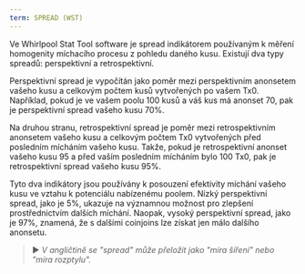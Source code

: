 ```yaml
---
term: SPREAD (WST)
---
```


Ve Whirlpool Stat Tool software je spread indikátorem používaným k měření homogenity míchacího procesu z pohledu daného kusu. Existují dva typy spreadů: perspektivní a retrospektivní.

Perspektivní spread je vypočítán jako poměr mezi perspektivním anonsetem vašeho kusu a celkovým počtem kusů vytvořených po vašem Tx0. Například, pokud je ve vašem poolu 100 kusů a váš kus má anonset 70, pak je perspektivní spread vašeho kusu 70%.

Na druhou stranu, retrospektivní spread je poměr mezi retrospektivním anonsetem vašeho kusu a celkovým počtem Tx0 vytvořených před posledním mícháním vašeho kusu. Takže, pokud je retrospektivní anonset vašeho kusu 95 a před vaším posledním mícháním bylo 100 Tx0, pak je retrospektivní spread vašeho kusu 95%.

Tyto dva indikátory jsou používány k posouzení efektivity míchání vašeho kusu ve vztahu k potenciálu nabízenému poolem. Nízký perspektivní spread, jako je 5%, ukazuje na významnou možnost pro zlepšení prostřednictvím dalších míchání. Naopak, vysoký perspektivní spread, jako je 97%, znamená, že s dalšími coinjoins lze získat jen málo dalšího anonsetu.

> ► *V angličtině se "spread" může přeložit jako "míra šíření" nebo "míra rozptylu".*